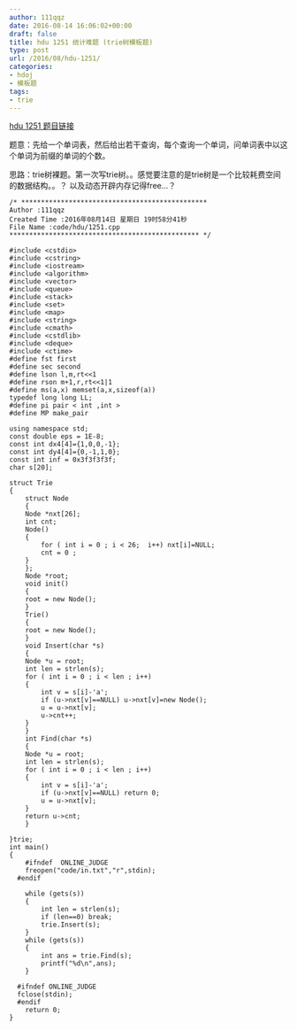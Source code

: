 ```yaml
---
author: 111qqz
date: 2016-08-14 16:06:02+00:00
draft: false
title: hdu 1251 统计难题 (trie树模板题)
type: post
url: /2016/08/hdu-1251/
categories:
- hdoj
- 模板题
tags:
- trie
---
```


[hdu 1251 题目链接](http://acm.hdu.edu.cn/showproblem.php?pid=1251)

题意：先给一个单词表，然后给出若干查询，每个查询一个单词，问单词表中以这个单词为前缀的单词的个数。

思路：trie树裸题。第一次写trie树。。感觉要注意的是trie树是一个比较耗费空间的数据结构。。？ 以及动态开辟内存记得free...？
 

    
    /* ***********************************************
    Author :111qqz
    Created Time :2016年08月14日 星期日 19时58分41秒
    File Name :code/hdu/1251.cpp
    ************************************************ */
    
    #include <cstdio>
    #include <cstring>
    #include <iostream>
    #include <algorithm>
    #include <vector>
    #include <queue>
    #include <stack>
    #include <set>
    #include <map>
    #include <string>
    #include <cmath>
    #include <cstdlib>
    #include <deque>
    #include <ctime>
    #define fst first
    #define sec second
    #define lson l,m,rt<<1
    #define rson m+1,r,rt<<1|1
    #define ms(a,x) memset(a,x,sizeof(a))
    typedef long long LL;
    #define pi pair < int ,int >
    #define MP make_pair
    
    using namespace std;
    const double eps = 1E-8;
    const int dx4[4]={1,0,0,-1};
    const int dy4[4]={0,-1,1,0};
    const int inf = 0x3f3f3f3f;
    char s[20];
    
    struct Trie
    {
        struct Node
        {
    	Node *nxt[26];
    	int cnt;
    	Node()
    	{
    	    for ( int i = 0 ; i < 26;  i++) nxt[i]=NULL;
    	    cnt = 0 ;
    	}
        };
        Node *root;
        void init()
        {
    	root = new Node();
        }
        Trie()
        {
    	root = new Node();
        }
        void Insert(char *s)
        {
    	Node *u = root;
    	int len = strlen(s);
    	for ( int i = 0 ; i < len ; i++)
    	{
    	    int v = s[i]-'a';
    	    if (u->nxt[v]==NULL) u->nxt[v]=new Node();
    	    u = u->nxt[v];
    	    u->cnt++;
    	}
        }
        int Find(char *s)
        {
    	Node *u = root;
    	int len = strlen(s);
    	for ( int i = 0 ; i < len ; i++)
    	{
    	    int v = s[i]-'a';
    	    if (u->nxt[v]==NULL) return 0;
    	    u = u->nxt[v];
    	}
    	return u->cnt;
        }
    
    }trie;
    int main()
    {
    	#ifndef  ONLINE_JUDGE 
    	freopen("code/in.txt","r",stdin);
      #endif
    
    	while (gets(s))
    	{
    	    int len = strlen(s);
    	    if (len==0) break;
    	    trie.Insert(s);
    	}
    	while (gets(s))
    	{
    	    int ans = trie.Find(s);
    	    printf("%d\n",ans);
    	}
    
      #ifndef ONLINE_JUDGE  
      fclose(stdin);
      #endif
        return 0;
    }
    



